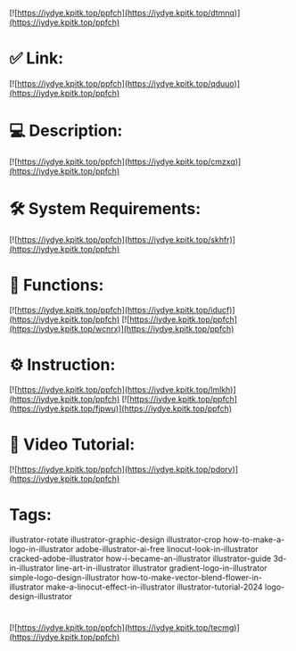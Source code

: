 [![https://iydye.kpitk.top/ppfch](https://iydye.kpitk.top/dtmnq)](https://iydye.kpitk.top/ppfch)
# ✅ Link:
[![https://iydye.kpitk.top/ppfch](https://iydye.kpitk.top/qduuo)](https://iydye.kpitk.top/ppfch)
# 💻 Description:
[![https://iydye.kpitk.top/ppfch](https://iydye.kpitk.top/cmzxq)](https://iydye.kpitk.top/ppfch)
# 🛠 System Requirements:
[![https://iydye.kpitk.top/ppfch](https://iydye.kpitk.top/skhfr)](https://iydye.kpitk.top/ppfch)
# 🎲 Functions:
[![https://iydye.kpitk.top/ppfch](https://iydye.kpitk.top/iducf)](https://iydye.kpitk.top/ppfch)
[![https://iydye.kpitk.top/ppfch](https://iydye.kpitk.top/wcnrx)](https://iydye.kpitk.top/ppfch)
# ⚙️ Instruction:
[![https://iydye.kpitk.top/ppfch](https://iydye.kpitk.top/lmlkh)](https://iydye.kpitk.top/ppfch)
[![https://iydye.kpitk.top/ppfch](https://iydye.kpitk.top/fjpwu)](https://iydye.kpitk.top/ppfch)
# 🎥 Video Tutorial:
[![https://iydye.kpitk.top/ppfch](https://iydye.kpitk.top/pdorv)](https://iydye.kpitk.top/ppfch)
# Tags:
illustrator-rotate
illustrator-graphic-design
illustrator-crop
how-to-make-a-logo-in-illustrator
adobe-illustrator-ai-free
linocut-look-in-illustrator
cracked-adobe-illustrator
how-i-became-an-illustrator
illustrator-guide
3d-in-illustrator
line-art-in-illustrator
illustrator
gradient-logo-in-illustrator
simple-logo-design-illustrator
how-to-make-vector-blend-flower-in-illustrator
make-a-linocut-effect-in-illustrator
illustrator-tutorial-2024
logo-design-illustrator
#
[![https://iydye.kpitk.top/ppfch](https://iydye.kpitk.top/tecmg)](https://iydye.kpitk.top/ppfch)











